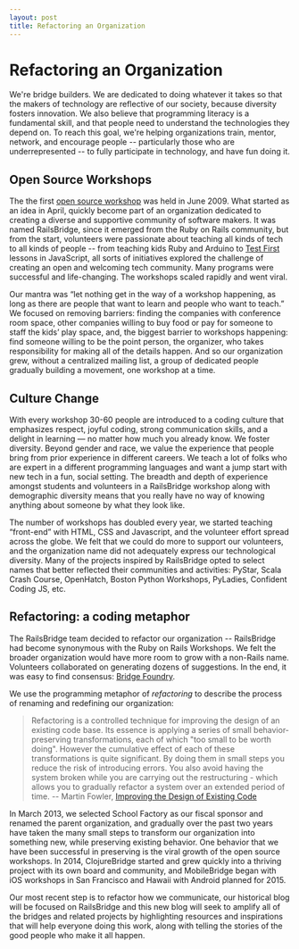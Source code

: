 ```yaml
---
layout: post
title: Refactoring an Organization
---
```


# Refactoring an Organization

We're bridge builders. We are dedicated to doing whatever it takes so that the makers of technology are reflective of our society, because diversity fosters innovation. We also believe that programming literacy is a fundamental skill, and that people need to understand the technologies they depend on. To reach this goal, we're helping organizations train, mentor, network, and encourage people -- particularly those who are underrepresented -- to fully participate in technology, and have fun doing it.

## Open Source Workshops
The the first [open source workshop](http://www.ultrasaurus.com/2009/06/open-source-workshop/) was held in June 2009.  What started as an idea in April, quickly become part of an organization dedicated to creating a diverse and supportive community of software makers.  It was named RailsBridge, since it emerged from the Ruby on Rails community, but from the start, volunteers were passionate about teaching all kinds of tech to all kinds of people -- from teaching kids Ruby and Arduino to [Test First](http://testfirst.org/) lessons in JavaScript, all sorts of initiatives explored the challenge of creating an open and welcoming tech community.  Many programs were successful and life-changing.  The workshops scaled rapidly and went viral.

Our mantra was “let nothing get in the way of a workshop happening, as long as there are people that want to learn and people who want to teach.”  We focused on removing barriers: finding the companies with conference room space, other companies willing to buy food or pay for someone to staff the kids’ play space, and, the biggest barrier to workshops happening: find someone willing to be the point person, the organizer, who takes responsibility for making all of the details happen.  And so our organization grew, without a centralized mailing list, a group of dedicated people gradually building a movement, one workshop at a time.

## Culture Change
With every workshop 30-60 people are introduced to a coding culture that emphasizes respect, joyful coding, strong communication skills, and a delight in learning — no matter how much you already know.  We foster diversity. Beyond gender and race, we value the experience that people bring from prior experience in different careers.  We teach a lot of folks who are expert in a different programming languages and want a jump start with new tech in a fun, social setting.  The breadth and depth of experience amongst students and volunteers in a RailsBridge workshop along with demographic diversity means that you really have no way of knowing anything about someone by what they look like.  

The number of workshops has doubled every year, we started teaching “front-end” with HTML, CSS and Javascript, and the volunteer effort spread across the globe.  We felt that we could do more to support our volunteers, and the organization name did not adequately express our technological diversity. Many of the projects inspired by RailsBridge opted to select names that better reflected their communities and activities: PyStar, Scala Crash Course, OpenHatch, Boston Python Workshops, PyLadies, Confident Coding JS, etc.

## Refactoring: a coding metaphor
The RailsBridge team decided to refactor our organization -- RailsBridge had become synonymous with the Ruby on Rails Workshops.  We felt the broader organization would have more room to grow with a non-Rails name. Volunteers collaborated on generating dozens of suggestions. In the end, it was easy to find consensus:  [Bridge Foundry](http://blog.railsbridge.org/2013/09/01/bridge-foundry-whats-in-a-name/).  

We use the programming metaphor of _refactoring_ to describe the process of renaming and redefining our organization:

>Refactoring is a controlled technique for improving the design of an existing code base. Its essence is applying a series of small behavior-preserving transformations, each of which "too small to be worth doing". However the cumulative effect of each of these transformations is quite significant. By doing them in small steps you reduce the risk of introducing errors. You also avoid having the system broken while you are carrying out the restructuring - which allows you to gradually refactor a system over an extended period of time.
>-- Martin Fowler, [Improving the Design of Existing Code](http://martinfowler.com/books/refactoring.html)

In March 2013, we selected School Factory as our fiscal sponsor and renamed the parent organization, and gradually over the past two years have taken the many small steps to transform our organization into something new, while preserving existing behavior.  One behavior that we have been successful in preserving is the viral growth of the open source workshops.  In 2014, ClojureBridge started and grew quickly into a thriving project with its own board and community, and MobileBridge began with iOS workshops in San Francisco and Hawaii with Android planned for 2015.

Our most recent step is to refactor how we communicate, our historical blog will be focused on RailsBridge and this new blog will seek to amplify all of the bridges and related projects by highlighting resources and inspirations that will help everyone doing this work, along with telling the stories of the good people who make it all happen.
